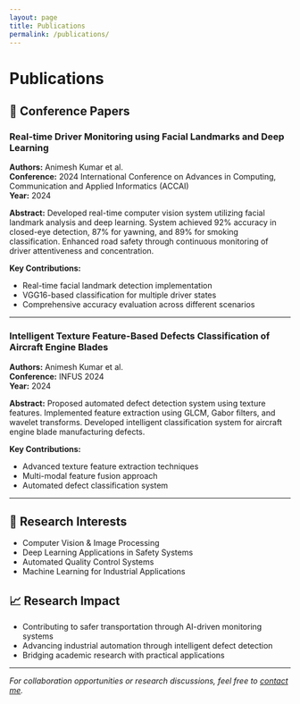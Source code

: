 ```yaml
---
layout: page
title: Publications
permalink: /publications/
---
```


# Publications

## 📄 Conference Papers

### Real-time Driver Monitoring using Facial Landmarks and Deep Learning
**Authors:** Animesh Kumar et al.  
**Conference:** 2024 International Conference on Advances in Computing, Communication and Applied Informatics (ACCAI)  
**Year:** 2024

**Abstract:** Developed real-time computer vision system utilizing facial landmark analysis and deep learning. System achieved 92% accuracy in closed-eye detection, 87% for yawning, and 89% for smoking classification. Enhanced road safety through continuous monitoring of driver attentiveness and concentration.

**Key Contributions:**
- Real-time facial landmark detection implementation
- VGG16-based classification for multiple driver states
- Comprehensive accuracy evaluation across different scenarios

---

### Intelligent Texture Feature-Based Defects Classification of Aircraft Engine Blades
**Authors:** Animesh Kumar et al.  
**Conference:** INFUS 2024  
**Year:** 2024

**Abstract:** Proposed automated defect detection system using texture features. Implemented feature extraction using GLCM, Gabor filters, and wavelet transforms. Developed intelligent classification system for aircraft engine blade manufacturing defects.

**Key Contributions:**
- Advanced texture feature extraction techniques
- Multi-modal feature fusion approach
- Automated defect classification system

---

## 🔬 Research Interests
- Computer Vision & Image Processing
- Deep Learning Applications in Safety Systems
- Automated Quality Control Systems
- Machine Learning for Industrial Applications

## 📈 Research Impact
- Contributing to safer transportation through AI-driven monitoring systems
- Advancing industrial automation through intelligent defect detection
- Bridging academic research with practical applications

---

*For collaboration opportunities or research discussions, feel free to [contact me](./contact).*
